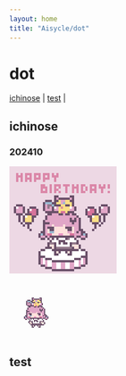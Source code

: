 ```yaml
---
layout: home
title: "Aisycle/dot"
---
```

# dot
[ichinose](#ichinose) | [test](#test) |  

## ichinose
### 202410
![20241008_ichinose_hpb](img/20241008_ichinose_hpb_x4.gif)

![20241008_ichinose_hpb](img/20241008_ichinose_hpb_x_96.png)

## test

